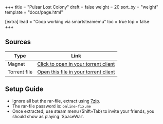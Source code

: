 +++
title = "Pulsar Lost Colony"
draft = false
weight = 20
sort_by = "weight"
template = "docs/page.html"

[extra]
lead = "Coop working via smartsteamemu"
toc = true
top = false
+++

## Sources

| Type | Link |
|------|------|
|Magnet| [Click to open in your torrent client](magnet:?xt=urn:btih:c445a723d683f5c083d31be876b0af606e865f20&dn=PULSAR%20Lost%20Colony&tr=udp%3a%2f%2ftracker.openbittorrent.com%3a6969&tr=udp%3a%2f%2ftracker.opentrackr.org%3a1337%2fannounce)|
|Torrent file| [Open this file in your torrent client](/pulsar_lost_colony.torrent)|

## Setup Guide

* Ignore all but the rar-file, extract using [7zip](/docs/tools/7zip).
* The rar-file password is: `online-fix.me`
* Once extracted, use steam menu (Shift+Tab) to invite your friends, you should show as playing 'SpaceWar'.

